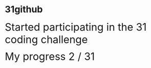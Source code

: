 # 31github

<span style="font-size: 2rem;"> Started participating in the 31 coding challenge</span>

<span style="font-size: 2rem;">My progress 2 / 31</span>
